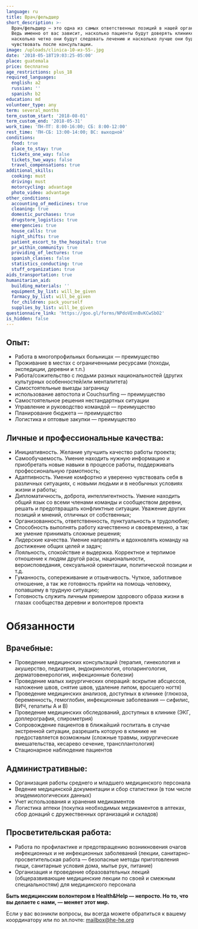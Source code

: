 ```yaml
---
language: ru
title: Врач/фельдшер
short_description: >-
  Врач/фельдшер — это одна из самых ответственных позиций в нашей организации.
  Ведь именно от вас зависит, насколько пациенты будут доверять клинике,
  насколько четко они будут следовать лечению и насколько лучше они будут себя
  чувствовать после консультации.
image: /uploads/clinica-10-из-55-.jpg
date: '2018-05-18T19:03:25-05:00'
place: guatemala
price: бесплатно
age_restrictions: plus_18
required_languages:
  english: a2
  russian: ''
  spanish: b2
education: md
volunteer_type: any
term: several_months
term_custom_start: '2018-08-01'
term_custom_end: '2018-05-31'
work_time: 'ПН-ПТ: 8:00-16:00; СБ: 8:00-12:00'
rest_time: 'ПН-СБ: 13:00-14:00; ВС: выходной'
conditions:
  food: true
  place_to_stay: true
  tickets_one_way: false
  tickets_two_ways: false
  travel_compensations: true
additional_skills:
  cooking: must
  driving: must
  motorcycling: advantage
  photo_video: advantage
other_conditions:
  accounting_of_medicines: true
  cleaning: true
  domestic_purchases: true
  drugstore_logistics: true
  emergencies: true
  house_calls: true
  night_shifts: true
  patient_escort_to_the_hospital: true
  pr_within_community: true
  providing_of_lectures: true
  spanish_classes: false
  statistics_conducting: true
  stuff_organization: true
aids_transportation: true
humanitarian_aid:
  building_materials: ''
  equipment_by_list: will_be_given
  farmacy_by_list: will_be_given
  for_children: pack_yourself
  supplies_by_list: will_be_given
questionnaire_link: 'https://goo.gl/forms/NPdoVEnnBvKCwSbO2'
is_hidden: false
---
```

## Опыт:

* Работа в многопрофильных больницах — преимущество
* Проживание в местах с ограниченными ресурсами (походы, экспедиции, деревни и т.п.)
* Работа/сожительство с людьми разных национальностей (других культурных особенностей/или менталитета)
* Самостоятельные выезды заграницу
* использование автостопа и Couchsurfing — преимущество
* Самостоятельное решения нестандартных ситуации
* Управление и руководство командой — преимущество
* Планирование бюджета — преимущество
* Логистика и оптовые закупки — преимущество

## Личные и профессиональные качества:

* Инициативность. Желание улучшить качество работы проекта;
* Самообучаемость. Умение находить нужную информацию и приобретать новые навыки в процессе работы, поддерживать профессиональную грамотность;
* Адаптивность. Умение комфортно и уверенно чувствовать себя в различных ситуациях, с новыми людьми и в необычных условиях жизни и работы;
* Дипломатичность, доброта, интеллигентность. Умение находить общий язык со всеми членами команды и сообществом деревни, решать и предотвращать конфликтные ситуации. Уважение других позиций и мнений, отличных от собственных;
* Организованность, ответственность, пунктуальность и трудолюбие;
* Способность выполнять работу качественно и своевременно, а так же умение принимать сложные решения;
* Лидерские качества. Умение направлять и вдохновлять команду на достижение общих целей и задач;
* Лояльность, cпокойствие и выдержка. Корректное и терпимое отношение к людям другой расы, национальности, вероисповедания, сексуальной ориентации, политической позиции и т.д.
* Гуманность, сопереживание и отзывчивость. Чуткое, заботливое отношение, а так же готовность прийти на помощь человеку, попавшему в трудную ситуацию;
* Готовность служить личным примером здорового образа жизни в глазах сообщества деревни и волонтеров проекта

# Обязанности

## Врачебные:

* Проведение медицинских консультаций (терапия, гинекология и акушерство, педиатрия, эндокринология, отоларингология, дерматовенерология, инфекционные болезни)
* Проведение малых хирургических операций: вскрытие абсцессов, наложение швов, снятие швов, удаление липом, вросшего ногтя)
* Проведение медицинских анализов, доступных в клинике (глюкоза, беременность, гемоглобин, инфекционные заболевания — сифилис, ВИЧ, гепатиты А и В)
* Проведение медицинских обследований, доступных в клинике (ЭКГ, доплерография, спирометрия)
* Сопровождение пациентов в ближайший госпиталь в случае экстренной ситуации, разрешить которую в клинике не предоставляется возможным (сложные травмы, хирургические вмешательства, кесарево сечение, трансплантология)
* Стационарное наблюдение пациентов

## Административные:

* Организация работы среднего и младшего медицинского персонала
* Ведение медицинской документации и сбор статистики (в том числе эпидемиологических данных)
* Учет использования и хранения медикаментов
* Логистика аптеки (покупка необходимых медикаментов в аптеках, сбор донаций с дружественных организаций и складов)

## Просветительская работа:

* Работа по профилактике и предотвращению возникновения очагов инфекционных и не инфекционных заболеваний (лекции, санитарно-просветительская работа — безопасные методы приготовления пищи, санитарные условия дома, мытье рук, питание)
* Организация и проведение образовательных лекций (общеразвивающие медицинские лекции по своей и смежным специальностям) для медицинского персонала

**Быть медицинским волонтером в Health&Help — непросто. Но то, что вы делаете с нами, — меняет этот мир.**

Если у вас возникли вопросы, вы всегда можете обратиться к вашему координатору или по эл.почте: mailbox@he-he.org
